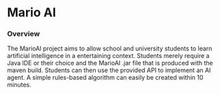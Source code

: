 <html>
<h1>Mario AI</h1>
<h3>Overview</h3>
<p>The MarioAI project aims to allow school and university students to learn artificial intelligence in a entertaining context. Students merely require a Java IDE or their choice and the MarioAI .jar file that is produced with the maven build. Students can then use the provided API to implement an AI agent. A simple rules-based algorithm can easily be created within 10 minutes.
</p>	
</html>
